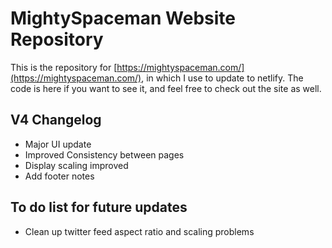 # MightySpaceman Website Repository
This is the repository for [https://mightyspaceman.com/](https://mightyspaceman.com/), in which I use to update to netlify. The code is here if you want to see it, and feel free to check out the site as well.

## V4 Changelog
- Major UI update
- Improved Consistency between pages
- Display scaling improved
- Add footer notes

## To do list for future updates
- Clean up twitter feed aspect ratio and scaling problems
